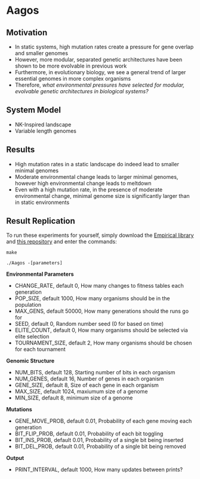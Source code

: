 # Aagos

## Motivation

* In static systems, high mutation rates create a pressure for gene overlap and smaller genomes
* However, more modular, separated genetic architectures have been shown to be more evolvable in previous work
* Furthermore, in evolutionary biology, we see a general trend of larger essential genomes in more complex organisms
* Therefore, _what environmental pressures have selected for modular, evolvable genetic architectures in biological systems?_

## System Model

* NK-Inspired landscape
* Variable length genomes


## Results

* High mutation rates in a static landscape do indeed lead to smaller minimal genomes
* Moderate environmental change leads to larger minimal genomes, however high environmental change leads to meltdown
* Even with a high mutation rate, in the presence of moderate environmental change, minimal genome size is significantly larger than in static environments

## Result Replication

To run these experiments for yourself, simply download the [Empirical library](https://github.com/devosoft/Empirical) and [this repository](https://github.com/leg2015/Aagos) and enter the commands:

`make`

`./Aagos -[parameters]`

**Environmental Parameters**
  * CHANGE_RATE, default 0, How many changes to fitness tables each generation
  * POP_SIZE, default 1000, How many organisms should be in the population
  * MAX_GENS, default 50000, How many generations should the runs go for
  * SEED, default 0, Random number seed (0 for based on time)
  * ELITE_COUNT, default 0, How many organisms should be selected via elite selection
  * TOURNAMENT_SIZE, default 2, How many organisms should be chosen for each tournament

**Genomic Structure**

  * NUM_BITS, default 128, Starting number of bits in each organism
  * NUM_GENES, default 16, Number of genes in each organism
  * GENE_SIZE, default 8, Size of each gene in each organism
  * MAX_SIZE, default 1024, maxiumum size of a genome
  * MIN_SIZE, default 8, minimum size of a genome

**Mutations**

  * GENE_MOVE_PROB, default 0.01, Probability of each gene moving each generation
  * BIT_FLIP_PROB, default 0.01, Probability of each bit toggling
  * BIT_INS_PROB, default 0.01, Probability of a single bit being inserted
  * BIT_DEL_PROB, default 0.01, Probability of a single bit being removed
  
**Output**

  * PRINT_INTERVAL, default 1000, How many updates between prints?
                 
